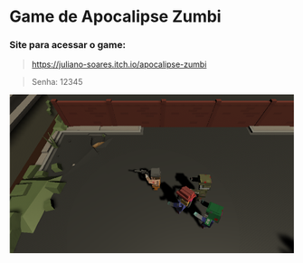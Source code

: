 # Game de Apocalipse Zumbi

### Site para acessar o game:
> https://juliano-soares.itch.io/apocalipse-zumbi

> Senha: 12345

<img src="./img/Capturar.PNG" alt="Imagem do Game"/>
